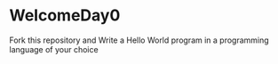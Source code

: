 # WelcomeDay0
Fork this repository and Write a Hello World program in a programming language of your choice
